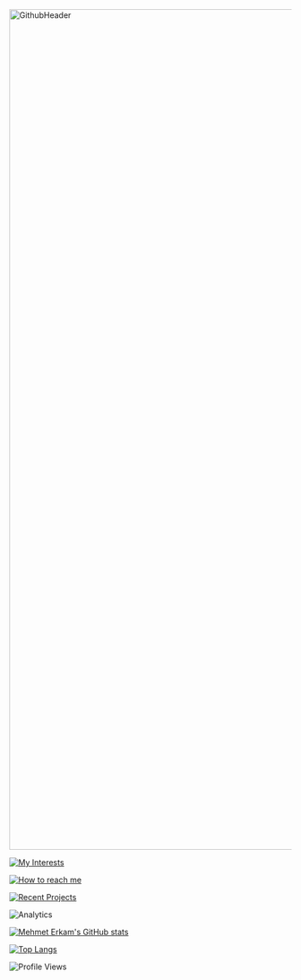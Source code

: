 <img width="1500" alt="GithubHeader" src="https://user-images.githubusercontent.com/62347408/147595828-50e52306-35c9-4fb9-99f4-f9c361b2d150.png">

[![My Interests](https://user-images.githubusercontent.com/62347408/147549726-e8f27b6f-7685-4776-a094-f69af43c8b3e.png)](https://github.com/MehmetErkam)

[![How to reach me](https://user-images.githubusercontent.com/62347408/147596985-6921c119-2073-4066-9170-0a351a3b502b.png)](https://linktr.ee/erkam_dev)

[![Recent Projects](https://user-images.githubusercontent.com/62347408/147596960-967a2e44-b3f3-4b42-a10a-a8c7583e668e.png)](https://github.com/MehmetErkam/tick-to-do)

![Analytics](https://user-images.githubusercontent.com/62347408/147595799-2cae7a4a-0d3e-49d0-99b6-6bf0d2023794.png)

[![Mehmet Erkam's GitHub stats](https://github-readme-stats.vercel.app/api?username=MehmetErkam&hide=contribs,prs&show_icons=true)](https://github.com/erkam-dev)

[![Top Langs](https://github-readme-stats.vercel.app/api/top-langs/?username=MehmetErkam)](https://github.com/erkam-dev)

![Profile Views](https://komarev.com/ghpvc/?username=erkam-dev)

